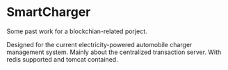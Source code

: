 # SmartCharger

Some past work for a blockchian-related porject.

Designed for the current electricity-powered automobile charger management system.
Mainly about the centralized transaction server.
With redis supported and tomcat contained.
